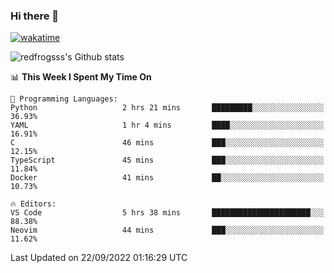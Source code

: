 ### Hi there 👋

[![wakatime](https://wakatime.com/badge/user/2cbd8003-b8b8-4565-92d7-ad9c23ff1846.svg)](https://wakatime.com/@2cbd8003-b8b8-4565-92d7-ad9c23ff1846)

<img src="https://github-readme-stats.vercel.app/api?username=redfrogsss&show_icons=true" alt="redfrogsss's Github stats"></img>

<!--START_SECTION:waka-->
📊 **This Week I Spent My Time On** 

```text
💬 Programming Languages: 
Python                   2 hrs 21 mins       █████████░░░░░░░░░░░░░░░░   36.93% 
YAML                     1 hr 4 mins         ████░░░░░░░░░░░░░░░░░░░░░   16.91% 
C                        46 mins             ███░░░░░░░░░░░░░░░░░░░░░░   12.15% 
TypeScript               45 mins             ███░░░░░░░░░░░░░░░░░░░░░░   11.84% 
Docker                   41 mins             ██░░░░░░░░░░░░░░░░░░░░░░░   10.73%

🔥 Editors: 
VS Code                  5 hrs 38 mins       ██████████████████████░░░   88.38% 
Neovim                   44 mins             ███░░░░░░░░░░░░░░░░░░░░░░   11.62%

```


 Last Updated on 22/09/2022 01:16:29 UTC
<!--END_SECTION:waka-->
